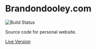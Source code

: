 # Brandondooley.com

![Build Status](https://brandondooley.com/jenkins/job/update-personal-website/badge/icon?style=plastic "Build Status Icon")

Source code for personal website.

[Live Version](https://brandondooley.com/github-social-graph)
